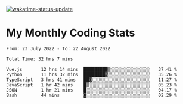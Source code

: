 [![wakatime-status-update](https://github.com/noopurphalak/noopurphalak/workflows/wakatime-status-update/badge.svg)](https://github.com/noopurphalak/noopurphalak/actions/workflows/main.yml)

# My Monthly Coding Stats

<!--START_SECTION:waka-->

```text
From: 23 July 2022 - To: 22 August 2022

Total Time: 32 hrs 7 mins

Vue.js       12 hrs 14 mins  █████████▒░░░░░░░░░░░░░░░   37.41 %
Python       11 hrs 32 mins  ████████▓░░░░░░░░░░░░░░░░   35.26 %
TypeScript   3 hrs 41 mins   ██▓░░░░░░░░░░░░░░░░░░░░░░   11.27 %
JavaScript   1 hr 42 mins    █▒░░░░░░░░░░░░░░░░░░░░░░░   05.23 %
JSON         1 hr 21 mins    █░░░░░░░░░░░░░░░░░░░░░░░░   04.17 %
Bash         44 mins         ▓░░░░░░░░░░░░░░░░░░░░░░░░   02.29 %
```

<!--END_SECTION:waka-->

